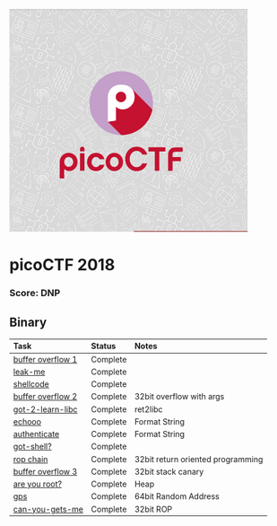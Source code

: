 ![title](title.png)

# picoCTF 2018

### Score: DNP

## Binary

|Task |Status|Notes|
|:------|:------|:------|
|[buffer overflow 1](./binary/buffer_overflow_1/README.md)|Complete|
|[leak-me](./binary/leak-me/README.md)|Complete|
|[shellcode](./binary/shellcode/README.md)|Complete|
|[buffer overflow 2](./binary/buffer_overflow_2/README.md)|Complete|32bit overflow with args|
|[got-2-learn-libc](./binary/got-2-learn-libc/README.md)|Complete|ret2libc|
|[echooo](./binary/echooo/README.md)|Complete|Format String|
|[authenticate](./binary/authenticate/README.md)|Complete|Format String|
|[got-shell?](./binary/got-shell/README.md)|Complete|
|[rop chain](./binary/rop_chain/README.md)|Complete|32bit return oriented programming|
|[buffer overflow 3](./binary/buffer_overflow_3/README.md)|Complete|32bit stack canary|
|[are you root?](./binary/are_you_root/README.md)|Complete|Heap|
|[gps](./binary/gps/README.md)|Complete|64bit Random Address|
|[can-you-gets-me](./binary/can-you-gets-me/README.md)|Complete|32bit ROP|